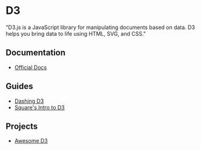# D3

"D3.js is a JavaScript library for manipulating documents based on data. D3 helps you bring data to life using HTML, SVG, and CSS."

## Documentation

- [Official Docs](https://github.com/d3/d3/wiki)

## Guides

- [Dashing D3](https://www.dashingd3js.com/table-of-contents)
- [Square's Intro to D3](https://square.github.io/intro-to-d3/)

## Projects

- [Awesome D3](https://github.com/wbkd/awesome-d3)
